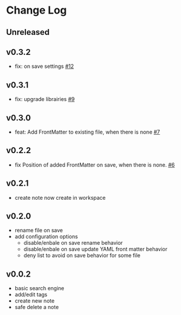 # Change Log

## Unreleased

## v0.3.2

- fix: on save settings [#12](https://github.com/madeindjs/vscode-notable/pull/12)

## v0.3.1

- fix: upgrade librairies [#9](https://github.com/madeindjs/vscode-notable/pull/9)

## v0.3.0

- feat: Add FrontMatter to existing file, when there is none [#7](https://github.com/madeindjs/vscode-notable/pull/7)

## v0.2.2

- fix Position of added FrontMatter on save, when there is none. [#6](https://github.com/madeindjs/vscode-notable/pull/6)

## v0.2.1

- create note now create in workspace

## v0.2.0

- rename file on save
- add configuration options
  - disable/enbale on save rename behavior
  - disable/enbale on save update YAML front matter behavior
  - deny list to avoid on save behavior for some file

## v0.0.2

- basic search engine
- add/edit tags
- create new note
- safe delete a note
